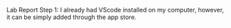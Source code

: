 Lab Report
Step 1: I already had VScode installed on my computer, however, it can be simply added through the app store.
